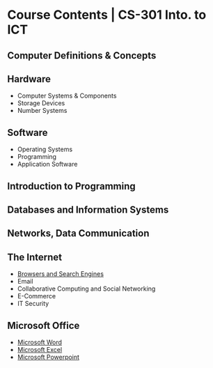 # Course Contents | CS-301 Into. to ICT

## Computer Definitions & Concepts

## Hardware

- Computer Systems & Components
- Storage Devices
- Number Systems

## Software

- Operating Systems
- Programming
- Application Software

## Introduction to Programming

## Databases and Information Systems

## Networks, Data Communication

## The Internet

- [Browsers and Search Engines](../google/docs/google-search.md)
- Email
- Collaborative Computing and Social Networking
- E-Commerce
- IT Security

## Microsoft Office

- [Microsoft Word](../ms-word/index.md)
- [Microsoft Excel](../ms-excel/index.md)
- [Microsoft Powerpoint](#)

